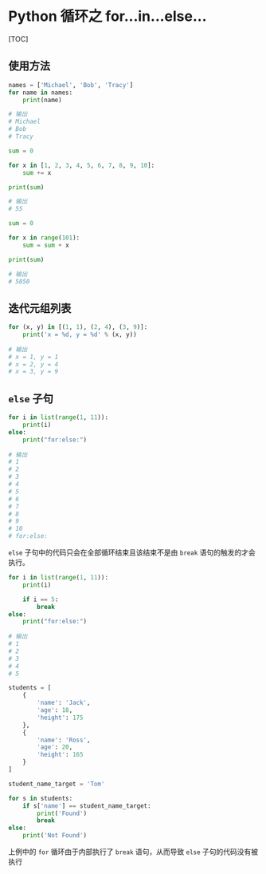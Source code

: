 # Python 循环之 for...in...else...

[TOC]

## 使用方法

```python
names = ['Michael', 'Bob', 'Tracy']
for name in names:
    print(name)

# 输出
# Michael
# Bob
# Tracy
```

```python
sum = 0

for x in [1, 2, 3, 4, 5, 6, 7, 8, 9, 10]:
    sum += x

print(sum)

# 输出
# 55
```

```python
sum = 0

for x in range(101):
    sum = sum + x

print(sum)

# 输出
# 5050
```

## 迭代元组列表

```python
for (x, y) in [(1, 1), (2, 4), (3, 9)]:
    print('x = %d, y = %d' % (x, y))
    
# 输出
# x = 1, y = 1
# x = 2, y = 4
# x = 3, y = 9
```

## `else` 子句

```python
for i in list(range(1, 11)):
    print(i)
else:
    print("for:else:")
    
# 输出
# 1
# 2
# 3
# 4
# 5
# 6
# 7
# 8
# 9
# 10
# for:else:
```

`else` 子句中的代码只会在全部循环结束且该结束不是由 `break` 语句的触发的才会执行。

```python
for i in list(range(1, 11)):
    print(i)

    if i == 5:
        break
else:
    print("for:else:")
    
# 输出
# 1
# 2
# 3
# 4
# 5
```

```python
students = [
    {
        'name': 'Jack',
        'age': 18,
        'height': 175
    },
    {
        'name': 'Ross',
        'age': 20,
        'height': 165
    }
]

student_name_target = 'Tom'

for s in students:
    if s['name'] == student_name_target:
        print('Found')
        break
else:
    print('Not Found')
```

上例中的 `for` 循环由于内部执行了 `break` 语句，从而导致 `else` 子句的代码没有被执行


